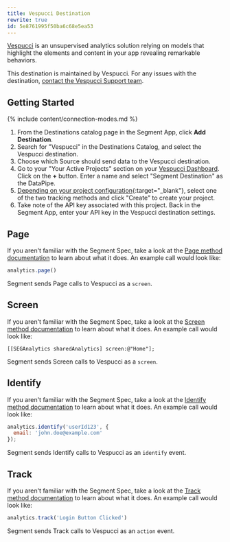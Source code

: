 ```yaml
---
title: Vespucci Destination
rewrite: true
id: 5e8761995f50ba6c68e5ea53
---
```

[Vespucci](https://vespuccianalytics.com) is an unsupervised analytics solution relying on models that highlight the elements and content in your app revealing remarkable behaviors.

This destination is maintained by Vespucci. For any issues with the destination, [contact the Vespucci Support team](mailto:info@amerigotechnology.com).



## Getting Started

{% include content/connection-modes.md %}

1. From the Destinations catalog page in the Segment App, click **Add Destination**.
2. Search for "Vespucci" in the Destinations Catalog, and select the Vespucci destination.
3. Choose which Source should send data to the Vespucci destination.
4. Go to your "Your Active Projects" section on your [Vespucci Dashboard](https://dashboard.vespuccianalytics.com). Click on the **+** button. Enter a name and select "Segment Destination" as the DataPipe.
5. [Depending on your project configuration](https://www.vespuccianalytics.com/documentation-article/getting-started){:target="_blank"}, select one of the two tracking methods and click "Create" to create your project.
6. Take note of the API key associated with this project. Back in the Segment App, enter your API key in the Vespucci destination settings.

## Page

If you aren't familiar with the Segment Spec, take a look at the [Page method documentation](/docs/connections/spec/page/) to learn about what it does. An example call would look like:

```js
analytics.page()
```

Segment sends Page calls to Vespucci as a `screen`.

## Screen
If you aren't familiar with the Segment Spec, take a look at the [Screen method documentation](/docs/connections/spec/screen/) to learn about what it does. An example call would look like:
```objc
[[SEGAnalytics sharedAnalytics] screen:@"Home"];
```
Segment sends Screen calls to Vespucci as a `screen`.


## Identify

If you aren't familiar with the Segment Spec, take a look at the [Identify method documentation](/docs/connections/spec/identify/) to learn about what it does. An example call would look like:

```js
analytics.identify('userId123', {
  email: 'john.doe@example.com'
});
```

Segment sends Identify calls to Vespucci as an `identify` event.


## Track

If you aren't familiar with the Segment Spec, take a look at the [Track method documentation](/docs/connections/spec/track/) to learn about what it does. An example call would look like:

```js
analytics.track('Login Button Clicked')
```

Segment sends Track calls to Vespucci as an `action` event.
